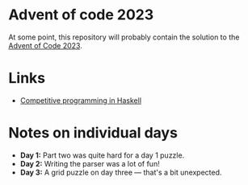 
# Advent of code 2023

At some point, this repository will probably contain the solution to the [Advent
of Code 2023](https://adventofcode.com/).


# Links

-   [Competitive programming in Haskell](https://byorgey.wordpress.com/2020/05/16/competitive-programming-in-haskell-summer-series/)


# Notes on individual days

-   **Day 1:** Part two was quite hard for a day 1 puzzle.
-   **Day 2:** Writing the parser was a lot of fun!
-   **Day 3:** A grid puzzle on day three &#x2014; that's a bit unexpected.

